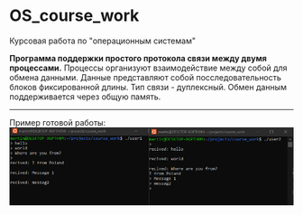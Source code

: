 # OS_course_work
Курсовая работа по "операционным системам"

<strong>Программа поддержки простого протокола связи между двумя процессами.</strong> 
Процессы организуют взаимодействие между собой для обмена данными. 
Данные представляют собой посследовательность блоков фиксированной длины. 
Тип связи - дуплексный. Обмен данным поддерживается через общую память.

--------

Пример готовой работы:  
![](./img/example.png)